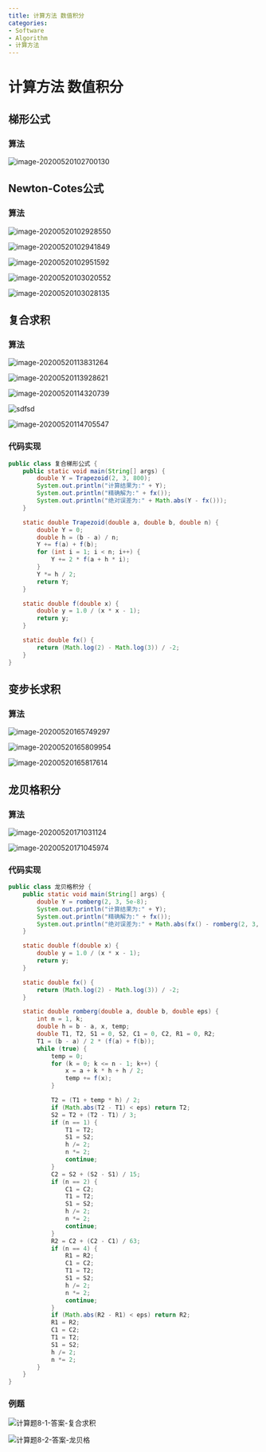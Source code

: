 ```yaml
---
title: 计算方法 数值积分
categories:
- Software
- Algorithm
- 计算方法
---
```

# 计算方法 数值积分

## 梯形公式

### 算法

![image-20200520102700130](https://raw.githubusercontent.com/LuShan123888/Files/main/Pictures/2020-12-10-1w8k4KhfuAo9yU5.png)

## Newton-Cotes公式

### 算法

![image-20200520102928550](https://raw.githubusercontent.com/LuShan123888/Files/main/Pictures/2020-12-10-HwslW5KxSkNQALR.png)

![image-20200520102941849](https://raw.githubusercontent.com/LuShan123888/Files/main/Pictures/2020-12-10-JZ2CyNWoqjrcn8k.png)

![image-20200520102951592](https://raw.githubusercontent.com/LuShan123888/Files/main/Pictures/2020-12-10-NxdBwnXStoA7fZr.png)

![image-20200520103020552](https://raw.githubusercontent.com/LuShan123888/Files/main/Pictures/2020-12-10-WAGk7d6EfJLpVsO.png)

![image-20200520103028135](https://raw.githubusercontent.com/LuShan123888/Files/main/Pictures/2020-12-10-fJULrkoimFIEtwl.png)

## 复合求积

### 算法

![image-20200520113831264](https://raw.githubusercontent.com/LuShan123888/Files/main/Pictures/2020-12-10-RGjdzH9PtcC6WBl.png)

![image-20200520113928621](https://raw.githubusercontent.com/LuShan123888/Files/main/Pictures/2020-12-10-cgeLGYj8Z7NW3fx.png)

![image-20200520114320739](https://raw.githubusercontent.com/LuShan123888/Files/main/Pictures/2020-12-10-p9sbiLC5RXBDZHl.png)

![sdfsd](https://raw.githubusercontent.com/LuShan123888/Files/main/Pictures/2020-12-10-sdfsd.png)

![image-20200520114705547](https://raw.githubusercontent.com/LuShan123888/Files/main/Pictures/2020-12-10-1ZIsynNrBWOxXiR.png)

### 代码实现

```java
public class 复合梯形公式 {
    public static void main(String[] args) {
        double Y = Trapezoid(2, 3, 800);
        System.out.println("计算结果为:" + Y);
        System.out.println("精确解为:" + fx());
        System.out.println("绝对误差为:" + Math.abs(Y - fx()));
    }

    static double Trapezoid(double a, double b, double n) {
        double Y = 0;
        double h = (b - a) / n;
        Y += f(a) + f(b);
        for (int i = 1; i < n; i++) {
            Y += 2 * f(a + h * i);
        }
        Y *= h / 2;
        return Y;
    }

    static double f(double x) {
        double y = 1.0 / (x * x - 1);
        return y;
    }

    static double fx() {
        return (Math.log(2) - Math.log(3)) / -2;
    }
}
```

## 变步长求积

### 算法

![image-20200520165749297](https://raw.githubusercontent.com/LuShan123888/Files/main/Pictures/2020-12-10-toT9zwbfDSN4VuR.png)

![image-20200520165809954](https://raw.githubusercontent.com/LuShan123888/Files/main/Pictures/2020-12-10-VgquUSpPR78GxOH.png)

![image-20200520165817614](https://raw.githubusercontent.com/LuShan123888/Files/main/Pictures/2020-12-10-FiYIXgjx3s6qhEH.png)

## 龙贝格积分

### 算法

![image-20200520171031124](https://raw.githubusercontent.com/LuShan123888/Files/main/Pictures/2020-12-10-atAqUzjBObIyr2D.png)

![image-20200520171045974](https://raw.githubusercontent.com/LuShan123888/Files/main/Pictures/2020-12-10-UIQPOJMv95HDeSW.png)

### 代码实现

```java
public class 龙贝格积分 {
    public static void main(String[] args) {
        double Y = romberg(2, 3, 5e-8);
        System.out.println("计算结果为:" + Y);
        System.out.println("精确解为:" + fx());
        System.out.println("绝对误差为:" + Math.abs(fx() - romberg(2, 3, 5e-5)));
    }

    static double f(double x) {
        double y = 1.0 / (x * x - 1);
        return y;
    }

    static double fx() {
        return (Math.log(2) - Math.log(3)) / -2;
    }

    static double romberg(double a, double b, double eps) {
        int n = 1, k;
        double h = b - a, x, temp;
        double T1, T2, S1 = 0, S2, C1 = 0, C2, R1 = 0, R2;
        T1 = (b - a) / 2 * (f(a) + f(b));
        while (true) {
            temp = 0;
            for (k = 0; k <= n - 1; k++) {
                x = a + k * h + h / 2;
                temp += f(x);
            }

            T2 = (T1 + temp * h) / 2;
            if (Math.abs(T2 - T1) < eps) return T2;
            S2 = T2 + (T2 - T1) / 3;
            if (n == 1) {
                T1 = T2;
                S1 = S2;
                h /= 2;
                n *= 2;
                continue;
            }
            C2 = S2 + (S2 - S1) / 15;
            if (n == 2) {
                C1 = C2;
                T1 = T2;
                S1 = S2;
                h /= 2;
                n *= 2;
                continue;
            }
            R2 = C2 + (C2 - C1) / 63;
            if (n == 4) {
                R1 = R2;
                C1 = C2;
                T1 = T2;
                S1 = S2;
                h /= 2;
                n *= 2;
                continue;
            }
            if (Math.abs(R2 - R1) < eps) return R2;
            R1 = R2;
            C1 = C2;
            T1 = T2;
            S1 = S2;
            h /= 2;
            n *= 2;
        }
    }
}
```

### 例题

![计算题8-1-答案-复合求积](https://raw.githubusercontent.com/LuShan123888/Files/main/Pictures/2020-12-10-l5i16BwAbCPDJWI.jpg)

![计算题8-2-答案-龙贝格](https://raw.githubusercontent.com/LuShan123888/Files/main/Pictures/2020-12-10-TSPxZscWXik274O.png)